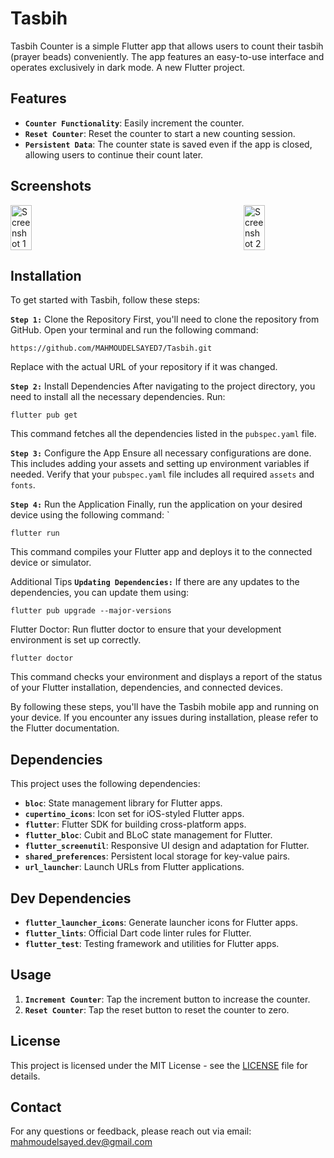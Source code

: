 # Tasbih

Tasbih Counter is a simple Flutter app that allows users to count their tasbih (prayer beads) conveniently. The app features an easy-to-use interface and operates exclusively in dark mode.
A new Flutter project.

## Features
- **`Counter Functionality`**: Easily increment the counter.
- **`Reset Counter`**: Reset the counter to start a new counting session.
- **`Persistent Data`**: The counter state is saved even if the app is closed, allowing users to continue their count later.

## Screenshots
<div style="display: flex; justify-content: space-between;">
  <img src="https://github.com/user-attachments/assets/1ef5be20-1733-4e78-9379-850499256a9f" alt="Screenshot 1" style="width: 26%;"/>
  <img src="https://github.com/user-attachments/assets/b6a9687f-719e-4591-a5e9-d1a357beb335" alt="Screenshot 2" style="width: 26%;"/>

</div>


## Installation

To get started with Tasbih, follow these steps:

**`Step 1:`** Clone the Repository
First, you'll need to clone the repository from GitHub. Open your terminal and run the following command:
```
https://github.com/MAHMOUDELSAYED7/Tasbih.git
```
Replace <repository-url> with the actual URL of your repository if it was changed.

**`Step 2:`** Install Dependencies
After navigating to the project directory, you need to install all the necessary dependencies. Run:
```
flutter pub get
```
This command fetches all the dependencies listed in the `pubspec.yaml` file.

**`Step 3:`** Configure the App
Ensure all necessary configurations are done. This includes adding your assets and setting up environment variables if needed. Verify that your `pubspec.yaml` file includes all required `assets` and `fonts`.

**`Step 4:`** Run the Application
Finally, run the application on your desired device using the following command:
`
```
flutter run
```
This command compiles your Flutter app and deploys it to the connected device or simulator.

Additional Tips
**`Updating Dependencies:`** If there are any updates to the dependencies, you can update them using:
```
flutter pub upgrade --major-versions
```
Flutter Doctor: Run flutter doctor to ensure that your development environment is set up correctly.
```
flutter doctor
```
This command checks your environment and displays a report of the status of your Flutter installation, dependencies, and connected devices.

By following these steps, you'll have the Tasbih mobile app and running on your device. If you encounter any issues during installation, please refer to the Flutter documentation.

## Dependencies
This project uses the following dependencies:

- **`bloc`**: State management library for Flutter apps.
- **`cupertino_icons`**: Icon set for iOS-styled Flutter apps.
- **`flutter`**: Flutter SDK for building cross-platform apps.
- **`flutter_bloc`**: Cubit and BLoC state management for Flutter.
- **`flutter_screenutil`**: Responsive UI design and adaptation for Flutter.
- **`shared_preferences`**: Persistent local storage for key-value pairs.
- **`url_launcher`**: Launch URLs from Flutter applications.

## Dev Dependencies
- **`flutter_launcher_icons`**: Generate launcher icons for Flutter apps.
- **`flutter_lints`**: Official Dart code linter rules for Flutter.
- **`flutter_test`**: Testing framework and utilities for Flutter apps.


## Usage

1. **`Increment Counter`**: Tap the increment button to increase the counter.
1. **`Reset Counter`**: Tap the reset button to reset the counter to zero.

## License

This project is licensed under the MIT License - see the [LICENSE](LICENSE) file for details.

## Contact

For any questions or feedback, please reach out via email: [mahmoudelsayed.dev@gmail.com](mahmoudelsayed.dev@gmail.com)
